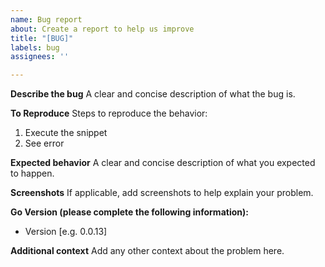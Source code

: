 ```yaml
---
name: Bug report
about: Create a report to help us improve
title: "[BUG]"
labels: bug
assignees: ''

---
```


**Describe the bug**
A clear and concise description of what the bug is.

**To Reproduce**
Steps to reproduce the behavior:
1. Execute the snippet
4. See error

**Expected behavior**
A clear and concise description of what you expected to happen.

**Screenshots**
If applicable, add screenshots to help explain your problem.

**Go Version (please complete the following information):**
 - Version [e.g. 0.0.13]

**Additional context**
Add any other context about the problem here.
